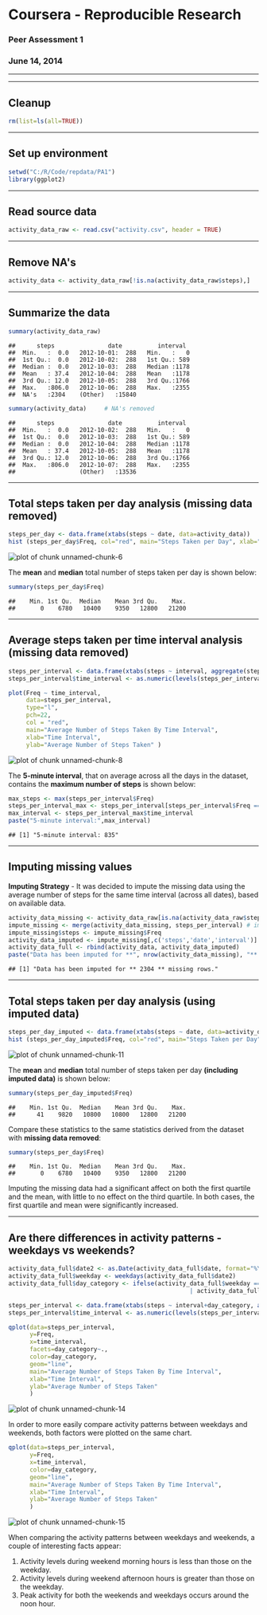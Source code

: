 Coursera - Reproducible Research
================================
### Peer Assessment 1
### June 14, 2014
--------------------------------

---------------------------------------------------------------------
Cleanup
---------------------------------------------------------------------

```r
rm(list=ls(all=TRUE))
```
---------------------------------------------------------------------
Set up environment
---------------------------------------------------------------------

```r
setwd("C:/R/Code/repdata/PA1")
library(ggplot2)
```
---------------------------------------------------------------------
Read source data
---------------------------------------------------------------------

```r
activity_data_raw <- read.csv("activity.csv", header = TRUE)
```
---------------------------------------------------------------------
Remove NA's
---------------------------------------------------------------------

```r
activity_data <- activity_data_raw[!is.na(activity_data_raw$steps),]
```
---------------------------------------------------------------------
Summarize the data
---------------------------------------------------------------------

```r
summary(activity_data_raw)
```

```
##      steps               date          interval   
##  Min.   :  0.0   2012-10-01:  288   Min.   :   0  
##  1st Qu.:  0.0   2012-10-02:  288   1st Qu.: 589  
##  Median :  0.0   2012-10-03:  288   Median :1178  
##  Mean   : 37.4   2012-10-04:  288   Mean   :1178  
##  3rd Qu.: 12.0   2012-10-05:  288   3rd Qu.:1766  
##  Max.   :806.0   2012-10-06:  288   Max.   :2355  
##  NA's   :2304    (Other)   :15840
```

```r
summary(activity_data)     # NA's removed
```

```
##      steps               date          interval   
##  Min.   :  0.0   2012-10-02:  288   Min.   :   0  
##  1st Qu.:  0.0   2012-10-03:  288   1st Qu.: 589  
##  Median :  0.0   2012-10-04:  288   Median :1178  
##  Mean   : 37.4   2012-10-05:  288   Mean   :1178  
##  3rd Qu.: 12.0   2012-10-06:  288   3rd Qu.:1766  
##  Max.   :806.0   2012-10-07:  288   Max.   :2355  
##                  (Other)   :13536
```
---------------------------------------------------------------------
Total steps taken per day analysis (missing data removed)
---------------------------------------------------------------------

```r
steps_per_day <- data.frame(xtabs(steps ~ date, data=activity_data))
hist (steps_per_day$Freq, col="red", main="Steps Taken per Day", xlab="Total Steps", ylab= "Frequency (Days)", breaks=10)
```

![plot of chunk unnamed-chunk-6](figure/unnamed-chunk-6.png) 

The **mean** and **median** total number of steps taken per day is shown below:

```r
summary(steps_per_day$Freq)
```

```
##    Min. 1st Qu.  Median    Mean 3rd Qu.    Max. 
##       0    6780   10400    9350   12800   21200
```
---------------------------------------------------------------------
Average steps taken per time interval analysis (missing data removed)
---------------------------------------------------------------------

```r
steps_per_interval <- data.frame(xtabs(steps ~ interval, aggregate(steps ~ interval,data=activity_data,mean)))
steps_per_interval$time_interval <- as.numeric(levels(steps_per_interval$interval))[steps_per_interval$interval] # numeric <- factor

plot(Freq ~ time_interval,
     data=steps_per_interval,
     type="l",
     pch=22,
     col = "red",
     main="Average Number of Steps Taken By Time Interval",
     xlab="Time Interval",
     ylab="Average Number of Steps Taken" )
```

![plot of chunk unnamed-chunk-8](figure/unnamed-chunk-8.png) 

The **5-minute interval**, that on average across all the days in the dataset, contains the **maximum number of steps** is shown below:

```r
max_steps <- max(steps_per_interval$Freq)
steps_per_interval_max <- steps_per_interval[steps_per_interval$Freq == max_steps,]
max_interval <- steps_per_interval_max$time_interval
paste("5-minute interval:",max_interval)
```

```
## [1] "5-minute interval: 835"
```
---------------------------------------------------------------------
Imputing missing values
---------------------------------------------------------------------

**Imputing Strategy** - It was decided to impute the missing data using the average number of steps for the same time interval (across all dates), based on available data.

```r
activity_data_missing <- activity_data_raw[is.na(activity_data_raw$steps),]
impute_missing <- merge(activity_data_missing, steps_per_interval) # impute missing values using average interval steps
impute_missing$steps <- impute_missing$Freq
activity_data_imputed <- impute_missing[,c('steps','date','interval')]
activity_data_full <- rbind(activity_data, activity_data_imputed)
paste("Data has been imputed for **", nrow(activity_data_missing), "** missing rows.")
```

```
## [1] "Data has been imputed for ** 2304 ** missing rows."
```
---------------------------------------------------------------------
Total steps taken per day analysis (using imputed data)
---------------------------------------------------------------------

```r
steps_per_day_imputed <- data.frame(xtabs(steps ~ date, data=activity_data_full))
hist (steps_per_day_imputed$Freq, col="red", main="Steps Taken per Day", xlab="Total Steps", ylab= "Frequency (Days)", breaks=10)
```

![plot of chunk unnamed-chunk-11](figure/unnamed-chunk-11.png) 

The **mean** and **median** total number of steps taken per day **(including imputed data)** is shown below:

```r
summary(steps_per_day_imputed$Freq)
```

```
##    Min. 1st Qu.  Median    Mean 3rd Qu.    Max. 
##      41    9820   10800   10800   12800   21200
```
Compare these statistics to the same statistics derived from the dataset with **missing data removed**:

```r
summary(steps_per_day$Freq)
```

```
##    Min. 1st Qu.  Median    Mean 3rd Qu.    Max. 
##       0    6780   10400    9350   12800   21200
```
Imputing the missing data had a significant affect on both the first quartile and the mean, with little to no effect on the third quartile. In both cases, the first quartile and mean were significantly increased.

---------------------------------------------------------------------
 Are there differences in activity patterns - weekdays vs weekends?
---------------------------------------------------------------------

```r
activity_data_full$date2 <- as.Date(activity_data_full$date, format="%Y-%m-%d")
activity_data_full$weekday <- weekdays(activity_data_full$date2)
activity_data_full$day_category <- ifelse(activity_data_full$weekday == "Saturday" 
                                                   | activity_data_full$weekday == "Sunday" , c("weekend"), c("weekday"))

steps_per_interval <- data.frame(xtabs(steps ~ interval+day_category, aggregate(steps ~ interval+day_category,data=activity_data_full,mean)))
steps_per_interval$time_interval <- as.numeric(levels(steps_per_interval$interval))[steps_per_interval$interval] # numeric <- factor

qplot(data=steps_per_interval, 
      y=Freq, 
      x=time_interval, 
      facets=day_category~.,
      color=day_category,
      geom="line",
      main="Average Number of Steps Taken By Time Interval",
      xlab="Time Interval",
      ylab="Average Number of Steps Taken" 
      )
```

![plot of chunk unnamed-chunk-14](figure/unnamed-chunk-14.png) 

In order to more easily compare activity patterns between weekdays and weekends, both factors were plotted on the same chart.

```r
qplot(data=steps_per_interval, 
      y=Freq, 
      x=time_interval, 
      color=day_category,
      geom="line",
      main="Average Number of Steps Taken By Time Interval",
      xlab="Time Interval",
      ylab="Average Number of Steps Taken" 
      )
```

![plot of chunk unnamed-chunk-15](figure/unnamed-chunk-15.png) 

When comparing the activity patterns between weekdays and weekends, a couple of interesting facts appear:
  1. Activity levels during weekend morning hours is less than those on the weekday.
  2. Activity levels during weekend afternoon hours is greater than those on the weekday.
  3. Peak activity for both the weekends and weekdays occurs around the noon hour.
